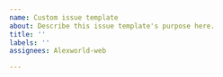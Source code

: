 ```yaml
---
name: Custom issue template
about: Describe this issue template's purpose here.
title: ''
labels: ''
assignees: Alexworld-web

---
```




